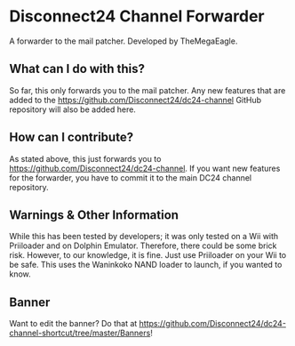 # Disconnect24 Channel Forwarder
A forwarder to the mail patcher. Developed by TheMegaEagle.

## What can I do with this?
So far, this only forwards you to the mail patcher. Any new features that are added to the https://github.com/Disconnect24/dc24-channel GitHub repository will also be added here.

## How can I contribute?
As stated above, this just forwards you to https://github.com/Disconnect24/dc24-channel. If you want new features for the forwarder, you have to commit it to the main DC24 channel repository.

## Warnings & Other Information
While this has been tested by developers; it was only tested on a Wii with Priiloader and on Dolphin Emulator. Therefore, there could be some brick risk. However, to our knowledge, it is fine. Just use Priiloader on your Wii to be safe. This uses the Waninkoko NAND loader to launch, if you wanted to know.

## Banner
Want to edit the banner? Do that at https://github.com/Disconnect24/dc24-channel-shortcut/tree/master/Banners!
